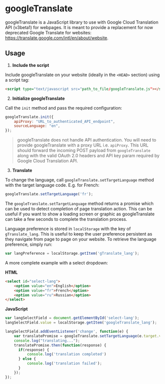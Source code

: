 # googleTranslate

googleTranslate is a JavaScript library to use with Google Cloud Translation API (v3beta1) for webpages. It is meant to provide a replacement for now deprecated Google Translate for websites: https://translate.google.com/intl/en/about/website. 

## Usage

1. **Include the script**

Include googleTranslate on your website (ideally in the `<HEAD>` section) using a script tag:

``` html
<script type="text/javascript src="path_to_file/googleTranslate.js"></script>
```

2. **Initialize googleTranslate**

Call the `init` method and pass the required configuration:

``` Javascript
googleTranslate.init({
    apiProxy: "URL_to_authenticated_API_endpoint",
    sourceLanguage: "en",
});

```

> googleTranslate does not handle API authentication. You will need to provide googleTranslate with a proxy URL i.e. `apiProxy`. This URL should forward the incoming POST payload from `googleTranslate` along with the valid OAuth 2.0 headers and API key param required by Google Cloud Translation API.

3. **Translate**

To change the language, call `googleTranslate.setTargetLanguage` method with the target language code. E.g. for French:

```Javascript
googleTranslate.setTargetLanguage('fr');
```

The `googleTranslate.setTargetLanguage` method returns a promise which can be used to detect completion of page translation action. This can be useful if you want to show a loading screen or graphic as googleTranslate can take a few seconds to complete the translation process. 

Language preference is stored in `localStorage` with the key of `gTranslate_lang`. This is useful to keep the user preference persistent as they navigate from page to page on your website. To retrieve the language preference, simply run: 

``` Javascript
var langPreference = localStorage.getItem('gTranslate_lang');
```

A more complete example with a select dropdown: 

**HTML**
``` html
<select id="select-lang">
    <option value="en">English</option>
    <option value="fr">French</option>
    <option value="ru">Russian</option>
</select>
```

**JavaScript**
``` Javascript
var langSelectField = document.getElementById('select-lang');
langSelectField.value = localStorage.getItem('googleTranslate_lang');

langSelectField.addEventListener('change', function(e) {
    var translatePromise = googleTranslate.setTargetLanguage(e.target.value);
    console.log("translating...");
    translatePromise.then(function(response) {
      if(response) {
          console.log('translation completed')
      } else {
          console.log('translation failed');
      }
    }); 
});
```


